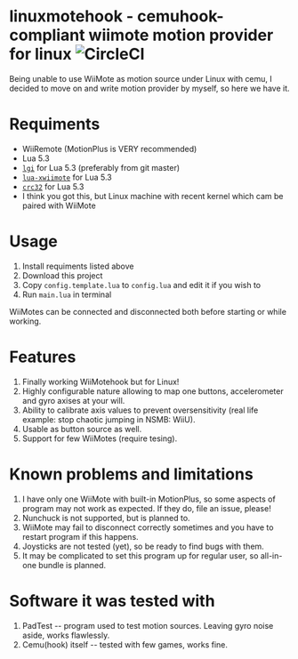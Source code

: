 # linuxmotehook - cemuhook-compliant wiimote motion provider for linux ![CircleCI](https://img.shields.io/circleci/build/github/v1993/linuxmotehook)

Being unable to use WiiMote as motion source under Linux with cemu, I decided to move on and write motion provider by myself, so here we have it.

# Requiments

* WiiRemote (MotionPlus is VERY recommended)
* Lua 5.3
* [`lgi`](https://github.com/pavouk/lgi) for Lua 5.3 (preferably from git master)
* [`lua-xwiimote`](https://github.com/v1993/lua-xwiimote) for Lua 5.3
* [`crc32`](https://luarocks.org/modules/hjelmeland/crc32) for Lua 5.3
* I think you got this, but Linux machine with recent kernel which cam be paired with WiiMote

# Usage

1. Install requiments listed above
2. Download this project
3. Copy `config.template.lua` to `config.lua` and edit it if you wish to
4. Run `main.lua` in terminal

WiiMotes can be connected and disconnected both before starting or while working.

# Features

1. Finally working WiiMotehook but for Linux!
2. Highly configurable nature allowing to map one buttons, accelerometer and gyro axises at your will.
3. Ability to calibrate axis values to prevent oversensitivity (real life example: stop chaotic jumping in NSMB: WiiU).
4. Usable as button source as well.
5. Support for few WiiMotes (require tesing).

# Known problems and limitations

1. I have only one WiiMote with built-in MotionPlus, so some aspects of program may not work as expected. If they do, file an issue, please!
2. Nunchuck is not supported, but is planned to.
3. WiiMote may fail to disconnect correctly sometimes and you have to restart program if this happens.
4. Joysticks are not tested (yet), so be ready to find bugs with them.
5. It may be complicated to set this program up for regular user, so all-in-one bundle is planned.

# Software it was tested with

1. PadTest -- program used to test motion sources. Leaving gyro noise aside, works flawlessly.
2. Cemu(hook) itself -- tested with few games, works fine.
